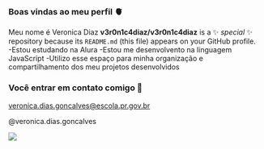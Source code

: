 ### Boas vindas ao meu perfil 🫀

Meu nome é Veronica Diaz
**v3r0n1c4diaz/v3r0n1c4diaz** is a ✨ _special_ ✨ repository because its `README.md` (this file) appears on your GitHub profile.     
-Estou estudando na Alura
-Estou me desenvolvento na linguagem JavaScript
-Utilizo esse espaço para minha organização e compartilhamento dos meu projetos desenvolvidos  
  
### Você entrar em contato comigo 📧
  
veronica.dias.goncalves@escola.pr.gov.br
  
@veronica.dias.goncalves

![](media.tenor.com/BDiI_GSaoGMAAAAC/tom-and-jerry-verlehen.gif)
